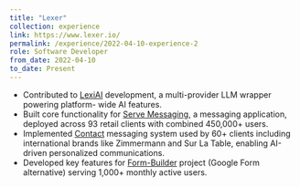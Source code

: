 ```yaml
---
title: "Lexer"
collection: experience
link: https://www.lexer.io/
permalink: /experience/2022-04-10-experience-2
role: Software Developer
from_date: 2022-04-10
to_date: Present
---
```


- Contributed to <a href="https://learn.lexer.io/landing-page/lexi">LexiAI</a> development, a multi-provider LLM wrapper powering platform-
wide AI features.
- Built core functionality for <a href="https://learn.lexer.io/docs/serve-messaging">Serve Messaging</a>, a messaging application, deployed across 93
retail clients with combined 450,000+ users.
- Implemented <a href="https://learn.lexer.io/docs/getting-started-with-contact">Contact</a> messaging system used by 60+ clients including international brands
like Zimmermann and Sur La Table, enabling AI-driven personalized communications.
- Developed key features for <a href="https://learn.lexer.io/docs/getting-started-with-lexers-form-builder">Form-Builder</a> project (Google Form alternative) serving 1,000+ monthly active users.

